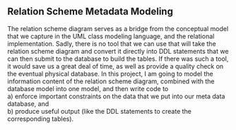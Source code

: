 <h2> Relation Scheme Metadata Modeling </h2>

The relation scheme diagram serves as a bridge from the conceptual model that we capture in the UML class modeling language, and the relational
implementation. Sadly, there is no tool that we can use that will take the relation scheme diagram and convert it directly into DDL statements that we can then
submit to the database to build the tables. If there was such a tool, it would save us a great deal of time, as well as provide a quality check on the eventual physical
database.
In this project, I am going to model the information content of the relation scheme diagram, combined with the database model into one model, and then write code to
    <br>a) enforce important constraints on the data that we put into our meta data database, and 
    <br>b) produce useful output (like the DDL statements to create the corresponding tables).
